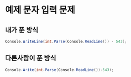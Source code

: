 # 예제 문자 입력 문제

## 내가 푼 방식
``` cs
Console.WriteLine(int.Parse(Console.ReadLine()) - 543);
```

## 다른사람이 푼 방식
``` cs
Console.Write(int.Parse(Console.ReadLine())-543);
```